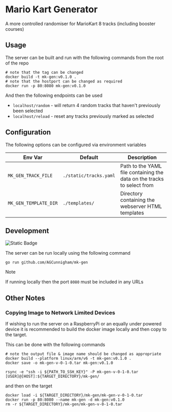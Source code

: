 # Mario Kart Generator

A more controlled randomiser for MarioKart 8 tracks (including booster courses)

## Usage

The server can be built and run with the following commands from the root of the repo

```shell
# note that the tag can be changed
docker build -t mk-gen:v0.1.0 .
# note that the hostport can be changed as required
docker run -p 80:8080 mk-gen:v0.1.0
```

And then the following endpoints can be used

* `localhost/random` - will return 4 random tracks that haven't previously been selected
* `localhost/reload` - reset any tracks previously marked as selected

## Configuration

The following options can be configured via environment variables

| Env Var               | Default                | Description                                                            |
|-----------------------|------------------------|------------------------------------------------------------------------|
| `MK_GEN_TRACK_FILE`   | `./static/tracks.yaml` | Path to the YAML file containing the data on the tracks to select from |
| `MK_GEN_TEMPLATE_DIR` | `./templates/`         | Directory containing the webserver HTML templates                      |

## Development

![Static Badge](https://img.shields.io/badge/Go-1.24-blue)

The server can be run locally using the following command

```shell
go run github.com/AGCunnigham/mk-gen
```

> [!NOTE]
> If running locally then the port `8080` must be included in any URLs

## Other Notes

### Copying Image to Network Limited Devices

If wishing to run the server on a RaspberryPi or an equally under powered device it is recommended to build the docker image locally and then copy to the target.

This can be done with the following commands
```shell
# note the output file & image name should be changed as appropriate
docker build --platform linux/arm/v6 -t mk-gen:v0.1.0 .
docker save -o mk-gen-v-0-1-0.tar mk-gen:v0.1.0

rsync -e "ssh -i ${PATH_TO_SSH_KEY}" -P mk-gen-v-0-1-0.tar [USER]@[HOST]:${TARGET_DIRECTORY}/mk-gen/
```

and then on the target
```shell
docker load -i ${TARGET_DIRECTORY}/mk-gen/mk-gen-v-0-1-0.tar
docker run -p 80:8080 --name mk-gen -d mk-gen:v0.1.0
rm -r ${TARGET_DIRECTORY}/mk-gen/mk-gen-v-0-1-0.tar
```
